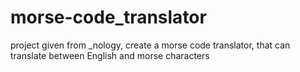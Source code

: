 # morse-code_translator
project given from _nology, create a morse code translator, that can translate between English and morse characters
